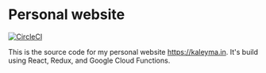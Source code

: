 # Personal website

[![CircleCI](https://circleci.com/gh/kjnsn/kaleyma.in.svg?style=svg&circle-token=3834470946548e616fda1798afd0eb4c5258a4af)](https://circleci.com/gh/kjnsn/kaleyma.in)

This is the source code for my personal website https://kaleyma.in.  It's build using
React, Redux, and Google Cloud Functions.
